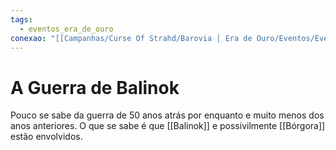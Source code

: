 ```yaml
---
tags:
  - eventos_era_de_ouro
conexao: "[[Campanhas/Curse Of Strahd/Barovia │ Era de Ouro/Eventos/Eventos|Eventos]]"
---
```


# **A Guerra de Balinok**
Pouco se sabe da guerra de 50 anos atrás por enquanto e muito menos dos anos anteriores. O que se sabe é que [[Balinok]] e possivilmente [[Bórgora]] estão envolvidos.